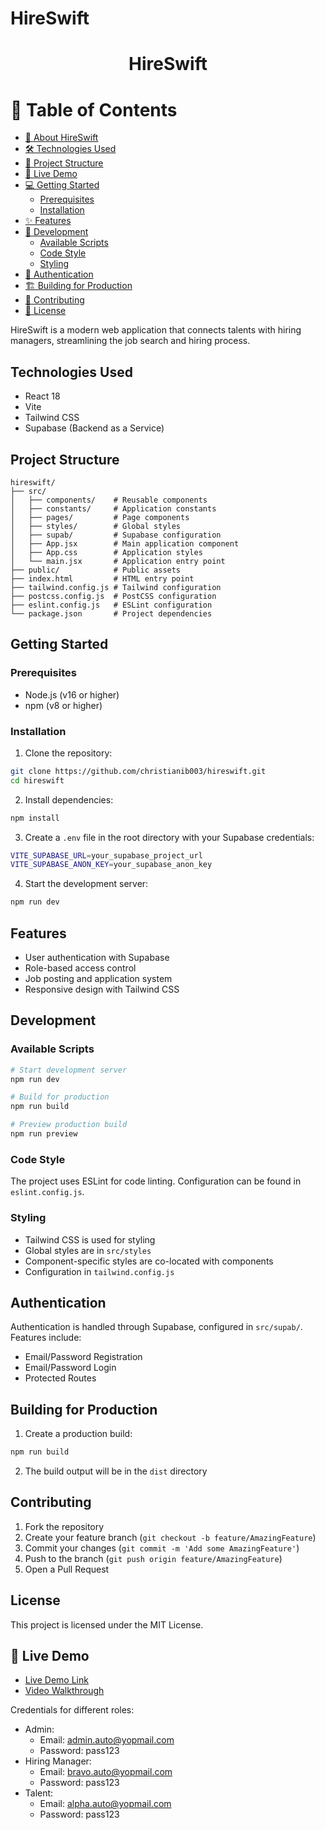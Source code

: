 # HireSwift

<div align="center">
  <h1><b>HireSwift</b></h1>
</div>

# 📗 Table of Contents

- [📖 About HireSwift](#about-project)
- [🛠 Technologies Used](#technologies-used)
- [📁 Project Structure](#project-structure)
- [🚀 Live Demo](#live-demo)
- [💻 Getting Started](#getting-started)
  - [Prerequisites](#prerequisites)
  - [Installation](#installation)
- [✨ Features](#features)
- [🔧 Development](#development)
  - [Available Scripts](#available-scripts)
  - [Code Style](#code-style)
  - [Styling](#styling)
- [🔐 Authentication](#authentication)
- [🏗 Building for Production](#building-for-production)
- [🤝 Contributing](#contributing)
- [📝 License](#license)

HireSwift is a modern web application that connects talents with hiring managers, streamlining the job search and hiring process.

## Technologies Used

- React 18
- Vite
- Tailwind CSS
- Supabase (Backend as a Service)

## Project Structure

```
hireswift/
├── src/
│   ├── components/    # Reusable components
│   ├── constants/     # Application constants
│   ├── pages/         # Page components
│   ├── styles/        # Global styles
│   ├── supab/         # Supabase configuration
│   ├── App.jsx        # Main application component
│   ├── App.css        # Application styles
│   └── main.jsx       # Application entry point
├── public/            # Public assets
├── index.html         # HTML entry point
├── tailwind.config.js # Tailwind configuration
├── postcss.config.js  # PostCSS configuration
├── eslint.config.js   # ESLint configuration
└── package.json       # Project dependencies
```

## Getting Started

### Prerequisites

- Node.js (v16 or higher)
- npm (v8 or higher)

### Installation

1. Clone the repository:
```bash
git clone https://github.com/christianib003/hireswift.git
cd hireswift
```

2. Install dependencies:
```bash
npm install
```

3. Create a `.env` file in the root directory with your Supabase credentials:
```bash
VITE_SUPABASE_URL=your_supabase_project_url
VITE_SUPABASE_ANON_KEY=your_supabase_anon_key
```

4. Start the development server:
```bash
npm run dev
```

## Features

- User authentication with Supabase
- Role-based access control
- Job posting and application system
- Responsive design with Tailwind CSS

## Development

### Available Scripts

```bash
# Start development server
npm run dev

# Build for production
npm run build

# Preview production build
npm run preview
```

### Code Style

The project uses ESLint for code linting. Configuration can be found in `eslint.config.js`.

### Styling

- Tailwind CSS is used for styling
- Global styles are in `src/styles`
- Component-specific styles are co-located with components
- Configuration in `tailwind.config.js`

## Authentication

Authentication is handled through Supabase, configured in `src/supab/`. Features include:
- Email/Password Registration
- Email/Password Login
- Protected Routes

## Building for Production

1. Create a production build:
```bash
npm run build
```

2. The build output will be in the `dist` directory

## Contributing

1. Fork the repository
2. Create your feature branch (`git checkout -b feature/AmazingFeature`)
3. Commit your changes (`git commit -m 'Add some AmazingFeature'`)
4. Push to the branch (`git push origin feature/AmazingFeature`)
5. Open a Pull Request

## License

This project is licensed under the MIT License.

## 🚀 Live Demo <a name="live-demo"></a>

- [Live Demo Link](https://hireswift.netlify.app/)
- [Video Walkthrough](https://youtu.be/e8HyKVWX2qE)

Credentials for different roles:
- Admin:
  - Email: admin.auto@yopmail.com
  - Password: pass123
- Hiring Manager:
  - Email: bravo.auto@yopmail.com
  - Password: pass123
- Talent:
  - Email: alpha.auto@yopmail.com
  - Password: pass123
